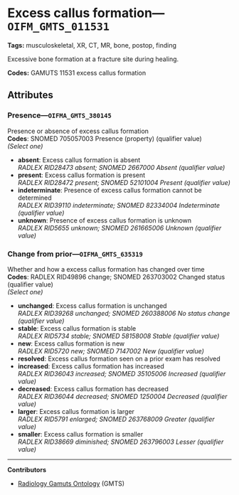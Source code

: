 # Excess callus formation—`OIFM_GMTS_011531`

**Tags:** musculoskeletal, XR, CT, MR, bone, postop, finding

Excessive bone formation at a fracture site during healing.

**Codes:** GAMUTS 11531 excess callus formation

## Attributes

### Presence—`OIFMA_GMTS_380145`

Presence or absence of excess callus formation  
**Codes**: SNOMED 705057003 Presence (property) (qualifier value)  
*(Select one)*

- **absent**: Excess callus formation is absent  
_RADLEX RID28473 absent; SNOMED 2667000 Absent (qualifier value)_
- **present**: Excess callus formation is present  
_RADLEX RID28472 present; SNOMED 52101004 Present (qualifier value)_
- **indeterminate**: Presence of excess callus formation cannot be determined  
_RADLEX RID39110 indeterminate; SNOMED 82334004 Indeterminate (qualifier value)_
- **unknown**: Presence of excess callus formation is unknown  
_RADLEX RID5655 unknown; SNOMED 261665006 Unknown (qualifier value)_

### Change from prior—`OIFMA_GMTS_635319`

Whether and how a excess callus formation has changed over time  
**Codes**: RADLEX RID49896 change; SNOMED 263703002 Changed status (qualifier value)  
*(Select one)*

- **unchanged**: Excess callus formation is unchanged  
_RADLEX RID39268 unchanged; SNOMED 260388006 No status change (qualifier value)_
- **stable**: Excess callus formation is stable  
_RADLEX RID5734 stable; SNOMED 58158008 Stable (qualifier value)_
- **new**: Excess callus formation is new  
_RADLEX RID5720 new; SNOMED 7147002 New (qualifier value)_
- **resolved**: Excess callus formation seen on a prior exam has resolved  
- **increased**: Excess callus formation has increased  
_RADLEX RID36043 increased; SNOMED 35105006 Increased (qualifier value)_
- **decreased**: Excess callus formation has decreased  
_RADLEX RID36044 decreased; SNOMED 1250004 Decreased (qualifier value)_
- **larger**: Excess callus formation is larger  
_RADLEX RID5791 enlarged; SNOMED 263768009 Greater (qualifier value)_
- **smaller**: Excess callus formation is smaller  
_RADLEX RID38669 diminished; SNOMED 263796003 Lesser (qualifier value)_

---

**Contributors**

- [Radiology Gamuts Ontology](https://gamuts.net/) (GMTS)